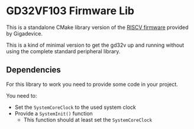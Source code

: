 # GD32VF103 Firmware Lib

This is a standalone CMake library version of the [RISCV firmware](http://www.gd32mcu.com/en/download/7?kw=GD32VF1) provided by Gigadevice.

This is a kind of minimal version to get the gd32v up and running without using the complete standard peripheral library.

## Dependencies

For this library to work you need to provide some code in your project.

You need to:
- Set the `SystemCoreClock` to the used system clock
- Provide a `SystemInit()` function
    - This function should at least set the `SystemCoreClock`
